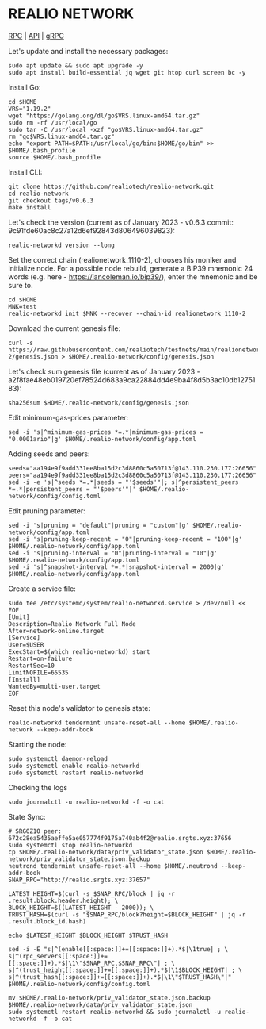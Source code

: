 # REALIO NETWORK
[RPC](http://realio.srgts.xyz:37657) | [API](http://realio.srgts.xyz:3717) | [gRPC](http://realio.srgts.xyz:3790)

Let's update and install the necessary packages:
````
sudo apt update && sudo apt upgrade -y
sudo apt install build-essential jq wget git htop curl screen bc -y
````
Install Go:
````
cd $HOME
VRS="1.19.2"
wget "https://golang.org/dl/go$VRS.linux-amd64.tar.gz"
sudo rm -rf /usr/local/go
sudo tar -C /usr/local -xzf "go$VRS.linux-amd64.tar.gz"
rm "go$VRS.linux-amd64.tar.gz"
echo "export PATH=$PATH:/usr/local/go/bin:$HOME/go/bin" >> $HOME/.bash_profile
source $HOME/.bash_profile
````
Install CLI:
````
git clone https://github.com/realiotech/realio-network.git
cd realio-network
git checkout tags/v0.6.3
make install
````
Let's check the version (current as of January 2023 - v0.6.3 commit: 9c91fde60ac8c27a12d6ef92843d806496039823):
````
realio-networkd version --long
````
Set the correct chain (realionetwork_1110-2), chooses his moniker and initialize node.
For a possible node rebuild, generate a BIP39 mnemonic 24 words (e.g. here - https://iancoleman.io/bip39/), enter the mnemonic and be sure to.
````
cd $HOME
MNK=test
realio-networkd init $MNK --recover --chain-id realionetwork_1110-2
````
Download the current genesis file:
````
curl -s https://raw.githubusercontent.com/realiotech/testnets/main/realionetwork_1110-2/genesis.json > $HOME/.realio-network/config/genesis.json
````
Let's check sum genesis file (current as of January 2023 - a2f8fae48eb019720ef78524d683a9ca22884dd4e9ba4f8d5b3ac10db1275183):
````
sha256sum $HOME/.realio-network/config/genesis.json
````
Edit minimum-gas-prices parameter:
````
sed -i 's|^minimum-gas-prices *=.*|minimum-gas-prices = "0.0001ario"|g' $HOME/.realio-network/config/app.toml
````
Adding seeds and peers:
````
seeds="aa194e9f9add331ee8ba15d2c3d8860c5a50713f@143.110.230.177:26656"
peers="aa194e9f9add331ee8ba15d2c3d8860c5a50713f@143.110.230.177:26656"
sed -i -e 's|^seeds *=.*|seeds = "'$seeds'"|; s|^persistent_peers *=.*|persistent_peers = "'$peers'"|' $HOME/.realio-network/config/config.toml
````
Edit pruning parameter:
````
sed -i 's|pruning = "default"|pruning = "custom"|g' $HOME/.realio-network/config/app.toml
sed -i 's|pruning-keep-recent = "0"|pruning-keep-recent = "100"|g' $HOME/.realio-network/config/app.toml
sed -i 's|pruning-interval = "0"|pruning-interval = "10"|g' $HOME/.realio-network/config/app.toml
sed -i 's|^snapshot-interval *=.*|snapshot-interval = 2000|g' $HOME/.realio-network/config/app.toml
````
Create a service file:
````
sudo tee /etc/systemd/system/realio-networkd.service > /dev/null << EOF
[Unit]
Description=Realio Network Full Node
After=network-online.target
[Service]
User=$USER
ExecStart=$(which realio-networkd) start
Restart=on-failure
RestartSec=10
LimitNOFILE=65535
[Install]
WantedBy=multi-user.target
EOF
````
Reset this node's validator to genesis state:
````
realio-networkd tendermint unsafe-reset-all --home $HOME/.realio-network --keep-addr-book
````
Starting the node:
````
sudo systemctl daemon-reload
sudo systemctl enable realio-networkd
sudo systemctl restart realio-networkd
````
Checking the logs
````
sudo journalctl -u realio-networkd -f -o cat
````
State Sync:
````
# SRG0Z10 peer: 672c28ea5435aeffe5ae057774f9175a740ab4f2@realio.srgts.xyz:37656
sudo systemctl stop realio-networkd
cp $HOME/.realio-network/data/priv_validator_state.json $HOME/.realio-network/priv_validator_state.json.backup
neutrond tendermint unsafe-reset-all --home $HOME/.neutrond --keep-addr-book
SNAP_RPC="http://realio.srgts.xyz:37657"

LATEST_HEIGHT=$(curl -s $SNAP_RPC/block | jq -r .result.block.header.height); \
BLOCK_HEIGHT=$((LATEST_HEIGHT - 2000)); \
TRUST_HASH=$(curl -s "$SNAP_RPC/block?height=$BLOCK_HEIGHT" | jq -r .result.block_id.hash)

echo $LATEST_HEIGHT $BLOCK_HEIGHT $TRUST_HASH

sed -i -E "s|^(enable[[:space:]]+=[[:space:]]+).*$|\1true| ; \
s|^(rpc_servers[[:space:]]+=[[:space:]]+).*$|\1\"$SNAP_RPC,$SNAP_RPC\"| ; \
s|^(trust_height[[:space:]]+=[[:space:]]+).*$|\1$BLOCK_HEIGHT| ; \
s|^(trust_hash[[:space:]]+=[[:space:]]+).*$|\1\"$TRUST_HASH\"|" $HOME/.realio-network/config/config.toml

mv $HOME/.realio-network/priv_validator_state.json.backup $HOME/.realio-network/data/priv_validator_state.json
sudo systemctl restart realio-networkd && sudo journalctl -u realio-networkd -f -o cat
````
